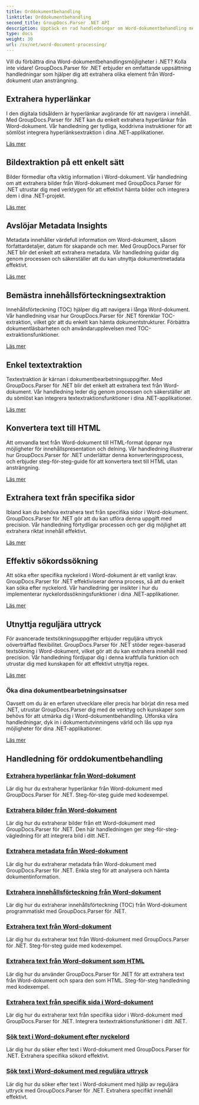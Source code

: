 ```yaml
---
title: Orddokumentbehandling
linktitle: Orddokumentbehandling
second_title: GroupDocs.Parser .NET API
description: Upptäck en rad handledningar om Word-dokumentbehandling med GroupDocs.Parser för .NET. Extrahera hyperlänkar, bilder, metadata och mer.
type: docs
weight: 30
url: /sv/net/word-document-processing/
---
```

Vill du förbättra dina Word-dokumentbehandlingsmöjligheter i .NET? Kolla inte vidare! GroupDocs.Parser för .NET erbjuder en omfattande uppsättning handledningar som hjälper dig att extrahera olika element från Word-dokument utan ansträngning.

## Extrahera hyperlänkar
I den digitala tidsåldern är hyperlänkar avgörande för att navigera i innehåll. Med GroupDocs.Parser för .NET kan du enkelt extrahera hyperlänkar från Word-dokument. Vår handledning ger tydliga, koddrivna instruktioner för att sömlöst integrera hyperlänksextraktion i dina .NET-applikationer.

[Läs mer](./extract-hyperlinks-from-word-document/)

## Bildextraktion på ett enkelt sätt
Bilder förmedlar ofta viktig information i Word-dokument. Vår handledning om att extrahera bilder från Word-dokument med GroupDocs.Parser för .NET utrustar dig med verktygen för att effektivt hämta bilder och integrera dem i dina .NET-projekt.

[Läs mer](./extract-images-from-word-document/)

## Avslöjar Metadata Insights
Metadata innehåller värdefull information om Word-dokument, såsom författardetaljer, datum för skapande och mer. Med GroupDocs.Parser för .NET blir det enkelt att extrahera metadata. Vår handledning guidar dig genom processen och säkerställer att du kan utnyttja dokumentmetadata effektivt.

[Läs mer](./extract-metadata-from-word-document/)

## Bemästra innehållsförteckningsextraktion
Innehållsförteckning (TOC) hjälper dig att navigera i långa Word-dokument. Vår handledning visar hur GroupDocs.Parser för .NET förenklar TOC-extraktion, vilket gör att du enkelt kan hämta dokumentstrukturer. Förbättra dokumentläsbarheten och användarupplevelsen med TOC-extraktionsfunktioner.

[Läs mer](./extract-table-of-contents-from-word-document/)

## Enkel textextraktion
Textextraktion är kärnan i dokumentbearbetningsuppgifter. Med GroupDocs.Parser för .NET blir det enkelt att extrahera text från Word-dokument. Vår handledning leder dig genom processen och säkerställer att du sömlöst kan integrera textextraktionsfunktioner i dina .NET-applikationer.

[Läs mer](./extract-text-from-word-document/)

## Konvertera text till HTML
Att omvandla text från Word-dokument till HTML-format öppnar nya möjligheter för innehållspresentation och delning. Vår handledning illustrerar hur GroupDocs.Parser för .NET underlättar denna konverteringsprocess, och erbjuder steg-för-steg-guide för att konvertera text till HTML utan ansträngning.

[Läs mer](./extract-text-from-word-document-as-html/)

## Extrahera text från specifika sidor
Ibland kan du behöva extrahera text från specifika sidor i Word-dokument. GroupDocs.Parser för .NET gör att du kan utföra denna uppgift med precision. Vår handledning förtydligar processen och ger dig möjlighet att extrahera riktat innehåll effektivt.

[Läs mer](./extract-text-from-specific-page-in-word-document/)

## Effektiv sökordssökning
Att söka efter specifika nyckelord i Word-dokument är ett vanligt krav. GroupDocs.Parser för .NET effektiviserar denna process, så att du enkelt kan söka efter nyckelord. Vår handledning ger insikter i hur du implementerar nyckelordssökningsfunktioner i dina .NET-applikationer.

[Läs mer](./search-text-in-word-document-by-keyword/)

## Utnyttja reguljära uttryck
För avancerade textsökningsuppgifter erbjuder reguljära uttryck oöverträffad flexibilitet. GroupDocs.Parser för .NET stöder regex-baserad textsökning i Word-dokument, vilket gör att du kan extrahera innehåll med precision. Vår handledning fördjupar dig i denna kraftfulla funktion och utrustar dig med kunskapen för att effektivt utnyttja regex.

[Läs mer](./search-text-in-word-document-by-regular-expression/)

### Öka dina dokumentbearbetningsinsatser

Oavsett om du är en erfaren utvecklare eller precis har börjat din resa med .NET, utrustar GroupDocs.Parser dig med de verktyg och kunskaper som behövs för att utmärka dig i Word-dokumentbehandling. Utforska våra handledningar, dyk in i dokumentutvinningens värld och lås upp nya möjligheter för dina .NET-applikationer.

[Läs mer](./extract-hyperlinks-from-word-document/)

## Handledning för orddokumentbehandling
### [Extrahera hyperlänkar från Word-dokument](./extract-hyperlinks-from-word-document/)
Lär dig hur du extraherar hyperlänkar från Word-dokument med GroupDocs.Parser för .NET. Steg-för-steg guide med kodexempel.
### [Extrahera bilder från Word-dokument](./extract-images-from-word-document/)
Lär dig hur du extraherar bilder från ett Word-dokument med GroupDocs.Parser för .NET. Den här handledningen ger steg-för-steg-vägledning för att integrera bild i ditt .NET.
### [Extrahera metadata från Word-dokument](./extract-metadata-from-word-document/)
Lär dig hur du extraherar metadata från Word-dokument med GroupDocs.Parser för .NET. Enkla steg för att analysera och hämta dokumentinformation.
### [Extrahera innehållsförteckning från Word-dokument](./extract-table-of-contents-from-word-document/)
Lär dig hur du extraherar innehållsförteckning (TOC) från Word-dokument programmatiskt med GroupDocs.Parser för .NET.
### [Extrahera text från Word-dokument](./extract-text-from-word-document/)
Lär dig hur du extraherar text från Word-dokument med GroupDocs.Parser för .NET. Steg-för-steg guide med kodexempel.
### [Extrahera text från Word-dokument som HTML](./extract-text-from-word-document-as-html/)
Lär dig hur du använder GroupDocs.Parser för .NET för att extrahera text från Word-dokument och spara den som HTML. Steg-för-steg handledning med kodexempel.
### [Extrahera text från specifik sida i Word-dokument](./extract-text-from-specific-page-in-word-document/)
Lär dig hur du extraherar text från specifika sidor i Word-dokument med GroupDocs.Parser för .NET. Integrera textextraktionsfunktioner i ditt .NET.
### [Sök text i Word-dokument efter nyckelord](./search-text-in-word-document-by-keyword/)
Lär dig hur du söker efter text i Word-dokument med GroupDocs.Parser för .NET. Extrahera specifika sökord effektivt.
### [Sök text i Word-dokument med reguljära uttryck](./search-text-in-word-document-by-regular-expression/)
Lär dig hur du söker efter text i Word-dokument med hjälp av reguljära uttryck med GroupDocs.Parser för .NET. Extrahera specifikt innehåll effektivt.